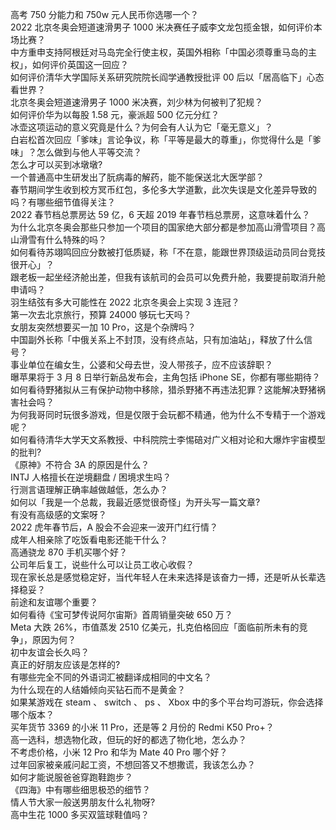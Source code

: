 高考 750 分能力和 750w 元人民币你选哪一个？  
2022 北京冬奥会短道速滑男子 1000 米决赛任子威李文龙包揽金银，如何评价本场比赛？  
中方重申支持阿根廷对马岛完全行使主权，英国外相称「中国必须尊重马岛的主权」，如何评价英国这一回应？  
如何评价清华大学国际关系研究院院长阎学通教授批评 00 后以「居高临下」心态看世界？  
北京冬奥会短道速滑男子 1000 米决赛，刘少林为何被判了犯规？  
如何评价华为以每股 1.58 元，豪派超 500 亿元分红？  
冰壶这项运动的意义究竟是什么？为何会有人认为它「毫无意义」？  
白岩松首次回应「爹味」言论争议，称「平等是最大的尊重」，你觉得什么是「爹味」？怎么做到与他人平等交流？  
怎么才可以买到冰墩墩?  
一个普通高中生研发出了朊病毒的解药，能不能保送北大医学部？  
春节期间学生收到校方冥币红包，多伦多大学道歉，此次失误是文化差异导致的吗？有哪些细节值得关注？  
2022 春节档总票房达 59 亿，6 天超 2019 年春节档总票房，这意味着什么？  
为什么北京冬奥会那些只参加一个项目的国家绝大部分都是参加高山滑雪项目？高山滑雪有什么特殊的吗？  
如何看待苏翊鸣回应分数被打低质疑，称「不在意，能跟世界顶级运动员同台竞技很开心」？  
跟老板一起坐经济舱出差，但我有该航司的会员可以免费升舱，我要提前取消升舱申请吗？  
羽生结弦有多大可能性在 2022 北京冬奥会上实现 3 连冠？  
第一次去北京旅行，预算 24000 够玩七天吗？  
女朋友突然想要买一加 10 Pro，这是个杂牌吗？  
中国副外长称「中俄关系上不封顶，没有终点站，只有加油站」，释放了什么信号？  
事业单位在编女生，公婆和父母去世，没人带孩子，应不应该辞职？  
曝苹果将于 3 月 8 日举行新品发布会，主角包括 iPhone SE，你都有哪些期待？  
如何看待野猪拟从三有保护动物中移除，猎杀野猪不再违法犯罪？这能解决野猪祸害社会吗？  
为何我哥同时玩很多游戏，但是仅限于会玩都不精通，他为什么不专精于一个游戏呢？  
如何看待清华大学天文系教授、中科院院士李惕碚对广义相对论和大爆炸宇宙模型的批判?  
《原神》不符合 3A 的原因是什么？  
INTJ 人格擅长在逆境翻盘 / 困境求生吗？  
行测言语理解正确率越做越低，怎么办？  
如何以「我是一个总裁，我最近感觉很奇怪」为开头写一篇文章?  
有没有高级感的文案呀？  
2022 虎年春节后，A 股会不会迎来一波开门红行情？  
成年人相亲除了吃饭看电影还能干什么？  
高通骁龙 870 手机买哪个好？  
公司年后复工，说些什么可以让员工收心收假？  
现在家长总是感觉稳定好，当代年轻人在未来选择是该奋力一搏，还是听从长辈选择稳妥？  
前途和友谊哪个重要？  
如何看待《宝可梦传说阿尔宙斯》首周销量突破 650 万？  
Meta 大跌 26%，市值蒸发 2510 亿美元，扎克伯格回应「面临前所未有的竞争」，原因为何？  
初中友谊会长久吗？  
真正的好朋友应该是怎样的?  
有哪些完全不同的外语词汇被翻译成相同的中文名？  
为什么现在的人结婚倾向买钻石而不是黄金？  
如果某游戏在 steam 、 switch 、 ps 、 Xbox 中的多个平台均可游玩，你会选择哪个版本？  
买年货节 3369 的小米 11 Pro，还是等 2 月份的 Redmi K50 Pro+？  
高一选科，想选物化政，但玩的好的都选了物化地，怎么办？  
不考虑价格，小米 12 Pro 和华为 Mate 40 Pro 哪个好？  
过年回家被亲戚问起工资，不想回答又不想撒谎，我该怎么办？  
如何才能说服爸爸穿跑鞋跑步？  
《四海》中有哪些细思极恐的细节？  
情人节大家一般送男朋友什么礼物呀?  
高中生花 1000 多买双篮球鞋值吗？  

